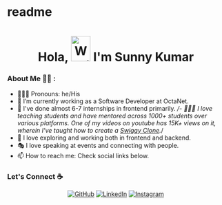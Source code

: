 # readme
<h1 align="center"> Hola, <img src="https://raw.githubusercontent.com/nixin72/nixin72/master/wave.gif" 
         alt="Waving hand animated gif"
         height="59"
         width="45" /> I'm Sunny Kumar </h1>

### About Me 👧🏻 :
- 👩🏻‍💻 Pronouns: he/His
- 💼 I’m currently working as a Software Developer at OctaNet.
- 🎒 I've done almost 6-7 internships in frontend primarily.
*/- 👩🏻‍🏫 I love teaching students and have mentored across 1000+ students over various platforms. One of my videos on youtube has 15K+ views on it, wherein I've taught how to create a <a href="https://www.youtube.com/watch?v=G4Y9N1Z-IUE&t=103s&ab_channel=AccioJob">Swiggy Clone</a>.*/
- 🧭 I love exploring and working both in frontend and backend.
- 🎭 I love speaking at events and connecting with people.
- 📫 How to reach me: Check social links below.

### Let's Connect :coffee:
<p align="center">
	<a href="https://github.com/SunnySharma01"><img src="https://img.icons8.com/bubbles/50/000000/github.png" alt="GitHub"/></a>
	<a href="https://www.linkedin.com/in/sunny-kumar-sharma-12045523a/"><img src="https://img.icons8.com/bubbles/50/000000/linkedin.png" alt="LinkedIn"/></a>
	<a href="https://www.instagram.com/sunny_sharma_20/"><img src="https://img.icons8.com/bubbles/50/000000/instagram.png" alt="Instagram"/></a>
</p>

